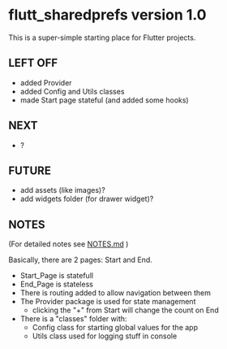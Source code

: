 # flutt_sharedprefs version 1.0

This is a super-simple starting place for Flutter projects.

## LEFT OFF
* added Provider 
* added Config and Utils classes
* made Start page stateful (and added some hooks)

## NEXT
* ?

## FUTURE
* add assets (like images)?
* add widgets folder (for drawer widget)?

## NOTES
(For detailed notes see [NOTES.md](./NOTES.md) )

Basically, there are 2 pages: Start and End. 
* Start_Page is statefull
* End_Page is stateless
* There is routing added to allow navigation between them
* The Provider package is used for state management
    + clicking the "+" from Start will change the count on End
* There is a "classes" folder with:     
    + Config class for starting global values for the app
    + Utils class used for logging stuff in console

